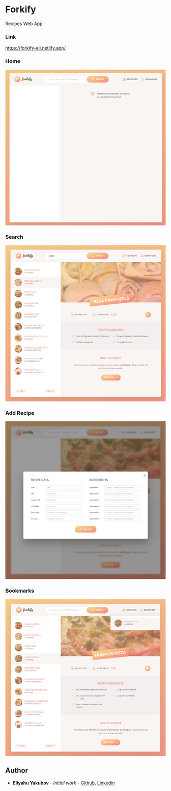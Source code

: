 # Forkify
Recipes Web App

### Link

https://forkify-eli.netlify.app/

### Home

<img src="https://github.com/EliYakubov7/Forkify/blob/main/screenshots/home_page.png" width="700">

### Search

<img src="https://github.com/EliYakubov7/Forkify/blob/main/screenshots/search.png" width="700">

### Add Recipe

<img src="https://github.com/EliYakubov7/Forkify/blob/main/screenshots/add_recipe.png" width="700">

### Bookmarks

<img src="https://github.com/EliYakubov7/Forkify/blob/main/screenshots/bookmarks.png" width="700">

## Author

* **Eliyahu Yakubov** - *Initial work* - [Github](https://github.com/EliYakubov7), [Linkedin](https://www.linkedin.com/in/eli-yakubov-961908173)
